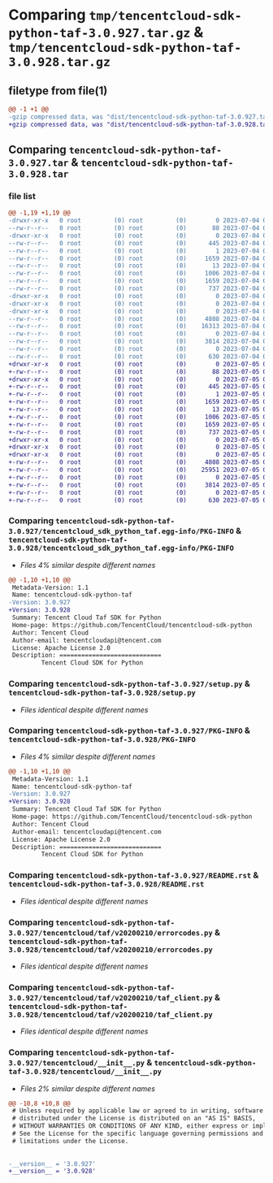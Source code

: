 # Comparing `tmp/tencentcloud-sdk-python-taf-3.0.927.tar.gz` & `tmp/tencentcloud-sdk-python-taf-3.0.928.tar.gz`

## filetype from file(1)

```diff
@@ -1 +1 @@
-gzip compressed data, was "dist/tencentcloud-sdk-python-taf-3.0.927.tar", last modified: Tue Jul  4 00:29:21 2023, max compression
+gzip compressed data, was "dist/tencentcloud-sdk-python-taf-3.0.928.tar", last modified: Wed Jul  5 00:33:17 2023, max compression
```

## Comparing `tencentcloud-sdk-python-taf-3.0.927.tar` & `tencentcloud-sdk-python-taf-3.0.928.tar`

### file list

```diff
@@ -1,19 +1,19 @@
-drwxr-xr-x   0 root         (0) root         (0)        0 2023-07-04 00:29:21.000000 tencentcloud-sdk-python-taf-3.0.927/
--rw-r--r--   0 root         (0) root         (0)       88 2023-07-04 00:29:21.000000 tencentcloud-sdk-python-taf-3.0.927/setup.cfg
-drwxr-xr-x   0 root         (0) root         (0)        0 2023-07-04 00:29:21.000000 tencentcloud-sdk-python-taf-3.0.927/tencentcloud_sdk_python_taf.egg-info/
--rw-r--r--   0 root         (0) root         (0)      445 2023-07-04 00:29:21.000000 tencentcloud-sdk-python-taf-3.0.927/tencentcloud_sdk_python_taf.egg-info/SOURCES.txt
--rw-r--r--   0 root         (0) root         (0)        1 2023-07-04 00:29:21.000000 tencentcloud-sdk-python-taf-3.0.927/tencentcloud_sdk_python_taf.egg-info/dependency_links.txt
--rw-r--r--   0 root         (0) root         (0)     1659 2023-07-04 00:29:21.000000 tencentcloud-sdk-python-taf-3.0.927/tencentcloud_sdk_python_taf.egg-info/PKG-INFO
--rw-r--r--   0 root         (0) root         (0)       13 2023-07-04 00:29:21.000000 tencentcloud-sdk-python-taf-3.0.927/tencentcloud_sdk_python_taf.egg-info/top_level.txt
--rw-r--r--   0 root         (0) root         (0)     1006 2023-07-04 00:29:21.000000 tencentcloud-sdk-python-taf-3.0.927/setup.py
--rw-r--r--   0 root         (0) root         (0)     1659 2023-07-04 00:29:21.000000 tencentcloud-sdk-python-taf-3.0.927/PKG-INFO
--rw-r--r--   0 root         (0) root         (0)      737 2023-07-04 00:29:21.000000 tencentcloud-sdk-python-taf-3.0.927/README.rst
-drwxr-xr-x   0 root         (0) root         (0)        0 2023-07-04 00:29:21.000000 tencentcloud-sdk-python-taf-3.0.927/tencentcloud/
-drwxr-xr-x   0 root         (0) root         (0)        0 2023-07-04 00:29:21.000000 tencentcloud-sdk-python-taf-3.0.927/tencentcloud/taf/
-drwxr-xr-x   0 root         (0) root         (0)        0 2023-07-04 00:29:21.000000 tencentcloud-sdk-python-taf-3.0.927/tencentcloud/taf/v20200210/
--rw-r--r--   0 root         (0) root         (0)     4808 2023-07-04 00:29:21.000000 tencentcloud-sdk-python-taf-3.0.927/tencentcloud/taf/v20200210/errorcodes.py
--rw-r--r--   0 root         (0) root         (0)    16313 2023-07-04 00:29:21.000000 tencentcloud-sdk-python-taf-3.0.927/tencentcloud/taf/v20200210/models.py
--rw-r--r--   0 root         (0) root         (0)        0 2023-07-04 00:29:21.000000 tencentcloud-sdk-python-taf-3.0.927/tencentcloud/taf/v20200210/__init__.py
--rw-r--r--   0 root         (0) root         (0)     3814 2023-07-04 00:29:21.000000 tencentcloud-sdk-python-taf-3.0.927/tencentcloud/taf/v20200210/taf_client.py
--rw-r--r--   0 root         (0) root         (0)        0 2023-07-04 00:29:21.000000 tencentcloud-sdk-python-taf-3.0.927/tencentcloud/taf/__init__.py
--rw-r--r--   0 root         (0) root         (0)      630 2023-07-04 00:29:21.000000 tencentcloud-sdk-python-taf-3.0.927/tencentcloud/__init__.py
+drwxr-xr-x   0 root         (0) root         (0)        0 2023-07-05 00:33:17.000000 tencentcloud-sdk-python-taf-3.0.928/
+-rw-r--r--   0 root         (0) root         (0)       88 2023-07-05 00:33:17.000000 tencentcloud-sdk-python-taf-3.0.928/setup.cfg
+drwxr-xr-x   0 root         (0) root         (0)        0 2023-07-05 00:33:17.000000 tencentcloud-sdk-python-taf-3.0.928/tencentcloud_sdk_python_taf.egg-info/
+-rw-r--r--   0 root         (0) root         (0)      445 2023-07-05 00:33:17.000000 tencentcloud-sdk-python-taf-3.0.928/tencentcloud_sdk_python_taf.egg-info/SOURCES.txt
+-rw-r--r--   0 root         (0) root         (0)        1 2023-07-05 00:33:17.000000 tencentcloud-sdk-python-taf-3.0.928/tencentcloud_sdk_python_taf.egg-info/dependency_links.txt
+-rw-r--r--   0 root         (0) root         (0)     1659 2023-07-05 00:33:17.000000 tencentcloud-sdk-python-taf-3.0.928/tencentcloud_sdk_python_taf.egg-info/PKG-INFO
+-rw-r--r--   0 root         (0) root         (0)       13 2023-07-05 00:33:17.000000 tencentcloud-sdk-python-taf-3.0.928/tencentcloud_sdk_python_taf.egg-info/top_level.txt
+-rw-r--r--   0 root         (0) root         (0)     1006 2023-07-05 00:33:17.000000 tencentcloud-sdk-python-taf-3.0.928/setup.py
+-rw-r--r--   0 root         (0) root         (0)     1659 2023-07-05 00:33:17.000000 tencentcloud-sdk-python-taf-3.0.928/PKG-INFO
+-rw-r--r--   0 root         (0) root         (0)      737 2023-07-05 00:33:17.000000 tencentcloud-sdk-python-taf-3.0.928/README.rst
+drwxr-xr-x   0 root         (0) root         (0)        0 2023-07-05 00:33:17.000000 tencentcloud-sdk-python-taf-3.0.928/tencentcloud/
+drwxr-xr-x   0 root         (0) root         (0)        0 2023-07-05 00:33:17.000000 tencentcloud-sdk-python-taf-3.0.928/tencentcloud/taf/
+drwxr-xr-x   0 root         (0) root         (0)        0 2023-07-05 00:33:17.000000 tencentcloud-sdk-python-taf-3.0.928/tencentcloud/taf/v20200210/
+-rw-r--r--   0 root         (0) root         (0)     4808 2023-07-05 00:33:17.000000 tencentcloud-sdk-python-taf-3.0.928/tencentcloud/taf/v20200210/errorcodes.py
+-rw-r--r--   0 root         (0) root         (0)    25951 2023-07-05 00:33:17.000000 tencentcloud-sdk-python-taf-3.0.928/tencentcloud/taf/v20200210/models.py
+-rw-r--r--   0 root         (0) root         (0)        0 2023-07-05 00:33:17.000000 tencentcloud-sdk-python-taf-3.0.928/tencentcloud/taf/v20200210/__init__.py
+-rw-r--r--   0 root         (0) root         (0)     3814 2023-07-05 00:33:17.000000 tencentcloud-sdk-python-taf-3.0.928/tencentcloud/taf/v20200210/taf_client.py
+-rw-r--r--   0 root         (0) root         (0)        0 2023-07-05 00:33:17.000000 tencentcloud-sdk-python-taf-3.0.928/tencentcloud/taf/__init__.py
+-rw-r--r--   0 root         (0) root         (0)      630 2023-07-05 00:33:17.000000 tencentcloud-sdk-python-taf-3.0.928/tencentcloud/__init__.py
```

### Comparing `tencentcloud-sdk-python-taf-3.0.927/tencentcloud_sdk_python_taf.egg-info/PKG-INFO` & `tencentcloud-sdk-python-taf-3.0.928/tencentcloud_sdk_python_taf.egg-info/PKG-INFO`

 * *Files 4% similar despite different names*

```diff
@@ -1,10 +1,10 @@
 Metadata-Version: 1.1
 Name: tencentcloud-sdk-python-taf
-Version: 3.0.927
+Version: 3.0.928
 Summary: Tencent Cloud Taf SDK for Python
 Home-page: https://github.com/TencentCloud/tencentcloud-sdk-python
 Author: Tencent Cloud
 Author-email: tencentcloudapi@tencent.com
 License: Apache License 2.0
 Description: ============================
         Tencent Cloud SDK for Python
```

### Comparing `tencentcloud-sdk-python-taf-3.0.927/setup.py` & `tencentcloud-sdk-python-taf-3.0.928/setup.py`

 * *Files identical despite different names*

### Comparing `tencentcloud-sdk-python-taf-3.0.927/PKG-INFO` & `tencentcloud-sdk-python-taf-3.0.928/PKG-INFO`

 * *Files 4% similar despite different names*

```diff
@@ -1,10 +1,10 @@
 Metadata-Version: 1.1
 Name: tencentcloud-sdk-python-taf
-Version: 3.0.927
+Version: 3.0.928
 Summary: Tencent Cloud Taf SDK for Python
 Home-page: https://github.com/TencentCloud/tencentcloud-sdk-python
 Author: Tencent Cloud
 Author-email: tencentcloudapi@tencent.com
 License: Apache License 2.0
 Description: ============================
         Tencent Cloud SDK for Python
```

### Comparing `tencentcloud-sdk-python-taf-3.0.927/README.rst` & `tencentcloud-sdk-python-taf-3.0.928/README.rst`

 * *Files identical despite different names*

### Comparing `tencentcloud-sdk-python-taf-3.0.927/tencentcloud/taf/v20200210/errorcodes.py` & `tencentcloud-sdk-python-taf-3.0.928/tencentcloud/taf/v20200210/errorcodes.py`

 * *Files identical despite different names*

### Comparing `tencentcloud-sdk-python-taf-3.0.927/tencentcloud/taf/v20200210/taf_client.py` & `tencentcloud-sdk-python-taf-3.0.928/tencentcloud/taf/v20200210/taf_client.py`

 * *Files identical despite different names*

### Comparing `tencentcloud-sdk-python-taf-3.0.927/tencentcloud/__init__.py` & `tencentcloud-sdk-python-taf-3.0.928/tencentcloud/__init__.py`

 * *Files 2% similar despite different names*

```diff
@@ -10,8 +10,8 @@
 # Unless required by applicable law or agreed to in writing, software
 # distributed under the License is distributed on an "AS IS" BASIS,
 # WITHOUT WARRANTIES OR CONDITIONS OF ANY KIND, either express or implied.
 # See the License for the specific language governing permissions and
 # limitations under the License.
 
 
-__version__ = '3.0.927'
+__version__ = '3.0.928'
```

